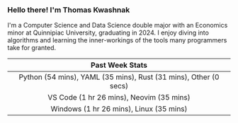 
### Hello there! I'm Thomas Kwashnak

I'm a Computer Science and Data Science double major with an Economics
minor at Quinnipiac University, graduating in 2024.
I enjoy diving into algorithms and learning the inner-workings of the tools
many programmers take for granted.

| Past Week Stats |
| :---: |
| Python (54 mins), YAML (35 mins), Rust (31 mins), Other (0 secs) |
| VS Code (1 hr 26 mins), Neovim (35 mins) |
| Windows (1 hr 26 mins), Linux (35 mins) |

